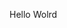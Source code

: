Hello Wolrd




































































































































































































































































































































































































































































































































































































































































































































































































































































































































































































































































































































































































































































































































































































































